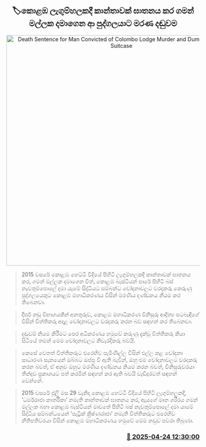 <p align='center'><b><h2 align='center' title='Death Sentence for Man Convicted of Colombo Lodge Murder and Dumping Body in Suitcase'>🏷කොළඹ ලැගුම්හලකදී කාන්තාවක් ඝාතනය කර ගමන් මල්ලක දමාගෙන ආ පුද්ගලයාට මරණ දඬුවම</h2></b></p>
<p align='center'><img src='https://helakuru.sgp1.cdn.digitaloceanspaces.com/esana/images/lib/court-gg.jpg' width='600' alt='Death Sentence for Man Convicted of Colombo Lodge Murder and Dumping Body in Suitcase'></p>

> 2015 වසරේ කොළඹ හෙට්ටි වීදියේ පිහිටි ලැගුම්හලකදී කාන්තාවක් ඝාතනය කර, ගමන් මල්ලක දමාගෙන විත්, කොළඹ බැස්ටියන් පාරේ පිහිටි බස් නැවතුම්පොලේ දමා යෑමේ සිද්ධියට සම්බන්ධ චෝදනාවලට වරදකරු කෙරුණු පුද්ගලයෙකුට කොළඹ මහාධිකරණය විසින් මරණීය දණ්ඩනය නියම කර තිබෙනවා.

> දීර්ඝ නඩු විභාගයකින් අනතුරුව, කොළඹ මහාධිකරණ විනිසුරු ආදිත්‍ය පටබැඳිගේ විසින් විත්තිකරු අදාළ චෝදනාවලට වරදකරු කරන බව සඳහන් කර තිබෙනවා.

> දඬුවම් නියම කිරීමට පෙර අධිකරණය හමුවේ කරුණු දැක්වූ විත්තිකරු කියා සිටියේ තමන් මෙම චෝදනාවලට නිවැරදිකරු බවයි. 

> කෙසේ වෙතත් විත්තිකරුට එරෙහිව පැමිණිල්ල විසින් එල්ල කළ චෝදනා සාධාරණ සැකයෙන් ඔබ්බට ඔප්පු වී ඇති බැවින්, ඔහු එම චෝදනාවලට වරදකරු කරන බවත්, ඒ අනුව ඔහුට මරණීය දණ්ඩනය නියම කරන බවත්, විනිසුරුවරයා තීන්දුව ප්‍රකාශයට පත් කරමින් සඳහන් කර ඇති බවයි වැඩිදුරටත් සඳහන් වෙන්නේ.

> 2015 වසරේ ජූලි මස 29 වැනිදා කොළඹ හෙට්ටි වීදියේ පිහිටි ලැගුම්හලකදී, ‘ධර්මරාජා කාර්තිකා’ නමැති කාන්තාවක් ඝාතනය කර, ඇයගේ මෘත ශරීරය ගමන් මල්ලක බහා කොළඹ බැස්ටියන් මාවතේ පිහිටි බස් නැවතුම්පොලේ දමා යාමේ සිද්ධිය සම්බන්ධයෙන් ‘පැට්‍රික් ක්‍රිෂ්ණරාජා’ නමැති විත්තිකරුට එරෙහිව නීතිපතිවරයා විසින් කොළඹ මහාධිකරණය හමුවේ මෙම නඩුව පවරා තිබුණා.



<h3 align='right'><a href='https://www.helakuru.lk/esana/p/109495/'>📅 2025-04-24 12:30:00</a></h3>
